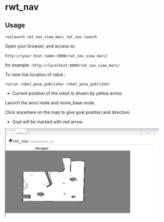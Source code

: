 rwt_nav
====================

Usage
-----
```
roslaunch rwt_nav_view_marc rwt_nav.launch
```

Open your browser, and access to:

`http://<your host name>:8000/rwt_nav_view_marc/`

for example : `http://localhost:8000/rwt_nav_view_marc/`

To view live location of robot :
```
rosrun robot_pose_publisher robot_pose_publisher
```
- Current position of the robot is shown by yellow arrow.

Launch the amcl node and move_base node.

Click anywhere on the map to give goal position and direction.

- Goal will be marked with red arrow.

![rwt_nav.png](images/rwt_nav.png)
